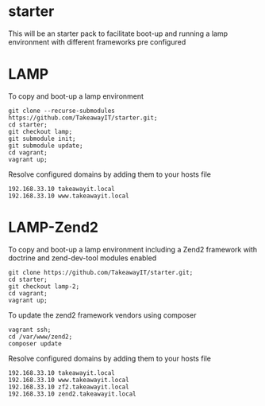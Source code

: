 starter
=======

This will be an starter pack to facilitate boot-up  and running a lamp environment  with different frameworks pre configured 

LAMP
=====
To copy and boot-up a lamp environment 

```
git clone --recurse-submodules https://github.com/TakeawayIT/starter.git;
cd starter;
git checkout lamp;
git submodule init;
git submodule update;
cd vagrant;
vagrant up;
```

Resolve configured domains by adding them to your hosts file
```
192.168.33.10 takeawayit.local
192.168.33.10 www.takeawayit.local
```

LAMP-Zend2
=====
To copy and boot-up a lamp environment including a Zend2 framework with doctrine and zend-dev-tool modules enabled

```
git clone https://github.com/TakeawayIT/starter.git;
cd starter;
git checkout lamp-2;
cd vagrant;
vagrant up;
```

To update the zend2 framework vendors using composer
```
vagrant ssh;
cd /var/www/zend2;
composer update
```

Resolve configured domains by adding them to your hosts file
```
192.168.33.10 takeawayit.local
192.168.33.10 www.takeawayit.local
192.168.33.10 zf2.takeawayit.local
192.168.33.10 zend2.takeawayit.local
```
